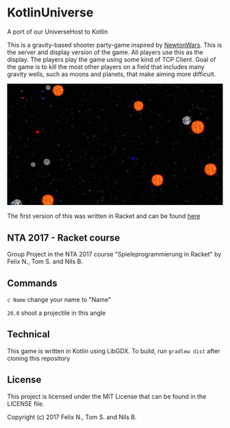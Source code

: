 # KotlinUniverse
A port of our UniverseHost to Kotlin

This is a gravity-based shooter party-game inspired by [NewtonWars](https://github.com/Draradech/NewtonWars).
This is the server and display version of the game. All players use this as the display. The players play the game using some kind of TCP Client.
Goal of the game is to kill the most other players on a field that includes many gravity wells, such as moons and planets, that make aiming more difficult.

![Screenshot version 0.1.1](https://raw.githubusercontent.com/NTA2017Racket/KotlinUniverse/master/screenshots/screenshot-011-1.png)

The first version of this was written in Racket and can be found [here](https://github.com/NTA2017Racket/UniverseHost)

## NTA 2017 - Racket course

Group Project in the NTA 2017 course "Spieleprogrammierung in Racket" by Felix N., Tom S. and Nils B.

## Commands
` c Name ` change your name to "Name"

` 20.0 ` shoot a projectile in this angle

## Technical
This game is written in Kotlin using LibGDX.
To build, run ` gradlew dist ` after cloning this repository

## License
This project is licensed under the MIT License that can be found in the LICENSE file.

Copyright (c) 2017  Felix N., Tom S. and Nils B.
